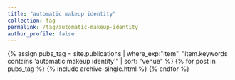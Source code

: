 ```yaml
---
title: "automatic makeup identity"
collection: tag
permalink: /tag/automatic-makeup-identity
author_profile: false
---
```

{% assign pubs_tag = site.publications | where_exp:"item", "item.keywords contains 'automatic makeup identity'" | sort: "venue" %}
{% for post in pubs_tag %}
  {% include archive-single.html %}
{% endfor %}
